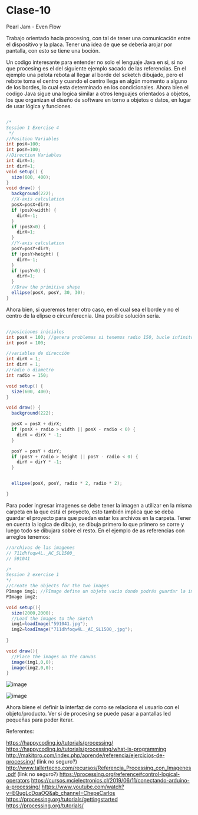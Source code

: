 # Clase-10

Pearl Jam - Even Flow

Trabajo orientado hacia procesing, con tal de tener una comunicación entre el dispositivo y la placa. Tener una idea de que se deberia arojar por pantalla, con esto se tiene una boción.

Un codigo interesante para entender no solo el lenguaje Java en si, si no que procesing es el del siguiente ejemplo sacado de las referencias. En el ejemplo una pelota rebota al llegar al borde del scketch dibujado, pero el rebote toma el centro y cuando el centro llega en algún momento a alguno de los bordes, lo cual esta determinado en los condicionales. Ahora bien el codigo Java sigue una logica similar a otros lenguajes orientados a objetos, los que organizan el diseño de software en torno a objetos o datos, en lugar de usar lógica y funciones.

```java

/*
Session 1 Exercise 4
 */
//Position Variables
int posX=100;
int posY=100;
//Direction Variables
int dirX=1;
int dirY=1;
void setup() {
  size(600, 400);
}
void draw() {
  background(222);
  //X-axis calculation
  posX=posX+dirX;
  if (posX>width) {
    dirX=-1;
  }
  if (posX<0) {
    dirX=1;
  }
  //Y-axis calculation
  posY=posY+dirY;
  if (posY>height) {
    dirY=-1;
  }
  if (posY<0) {
    dirY=1;
  }
  //Draw the primitive shape
  ellipse(posX, posY, 30, 30);
}

```

Ahora bien, si queremos tener otro caso, en el cual sea el borde y no el centro de la elipse o circunferecnia. Una posible solución sería.

```java

//posiciones iniciales
int posX = 100; //genera problemas si tenemos radio 150, bucle infinito
int posY = 100;

//variables de dirección
int dirX = 1;
int dirY = 1;
//radio o diametro
int radio = 150;

void setup() {
  size(600, 400);
}

void draw() {
  background(222);

  posX = posX + dirX;
  if (posX + radio > width || posX - radio < 0) {
    dirX = dirX * -1;
  }

  posY = posY + dirY;
  if (posY + radio > height || posY - radio < 0) {
    dirY = dirY * -1;
  }


  ellipse(posX, posY, radio * 2, radio * 2);

}


```
Para poder ingresar imagenes se debe tener la imagen a utilizar en la misma carpeta en la que está el proyecto, esto también implica que se deba guardar el proyecto para que puedan estar los archivos en la carpeta. Tener en cuenta la logica de dibujo, se dibuja primero lo que primero se corre y luego todo se dibujara sobre el resto. En el ejemplo de as referencias con arreglos tenemos:

```java
//archivos de las imagenes
// 711dhfoqw4L._AC_SL1500_
// 591041

/*
Session 2 exercise 1
*/
//Create the objects for the two images
PImage img1; //PImage define un objeto vacio donde podrás guardar la imagen a utilizar
PImage img2; 

void setup(){
  size(2000,2000);
  //Load the images to the sketch
  img1=loadImage("591041.jpg");
  img2=loadImage("711dhfoqw4L._AC_SL1500_.jpg");
  
}

void draw(){
  //Place the images on the canvas
  image(img1,0,0);
  image(img2,0,0);
}
```
![image](https://github.com/SrYuyo/dis145/assets/103392227/20aa61f5-9598-4b94-a4d4-b14359ae7bef)

![image](https://github.com/SrYuyo/dis145/assets/103392227/371ad0e9-5794-4fa8-86f8-b69f61fbd716)

Ahora biene el definir la interfaz de como se relaciona el usuario con el objeto/producto. Ver si de procesing se puede pasar a pantallas led pequeñas para poder iterar.


Referentes:

<https://happycoding.io/tutorials/processing/>
<https://happycoding.io/tutorials/processing/what-is-programming>
<http://makitpro.com/index.php/aprende/referencia/ejercicios-de-processing/> (link no seguro?)
<http://www.tallertecno.com/recursos/Referencia_Processing_con_Imagenes.pdf> (link no seguro?)
<https://processing.org/reference#control-logical-operators>
<https://cursos.mcielectronics.cl/2019/06/11/conectando-arduino-a-processing/>
<https://www.youtube.com/watch?v=EQugLcDoaOQ&ab_channel=ChepeCarlos>
<https://processing.org/tutorials/gettingstarted>
<https://processing.org/tutorials/>
